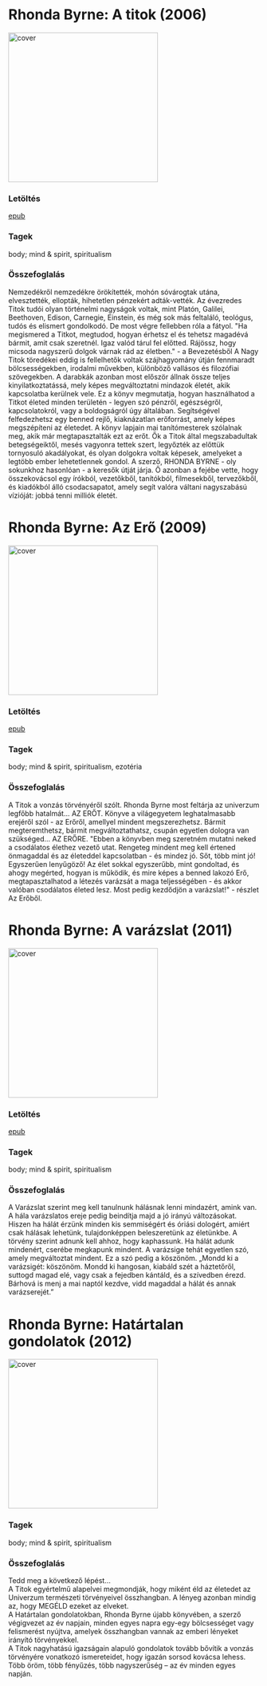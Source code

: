 # <a name="id_647">Rhonda Byrne: A titok (2006)</a>
<img src="https://github.com/BercziSandor/calibre_lib/raw/main/Rhonda%20Byrne/A%20titok%20%28647%29/cover.jpg" alt="cover" width="300"/>

### Letöltés
[epub](https://github.com/BercziSandor/calibre_lib/raw/main/Rhonda%20Byrne/A%20titok%20%28647%29/A%20titok%20-%20Rhonda%20Byrne.epub)

### Tagek
body; mind & spirit, spiritualism

### Összefoglalás
<div>
<p>Nemzedékről nemzedékre örökítették, mohón sóvárogtak utána, elvesztették, ellopták, hihetetlen pénzekért adták-vették. Az évezredes Titok tudói olyan történelmi nagyságok voltak, mint Platón, Galilei, Beethoven, Edison, Carnegie, Einstein, és még sok más feltaláló, teológus, tudós és elismert gondolkodó. De most végre fellebben róla a fátyol. "Ha megismered a Titkot, megtudod, hogyan érhetsz el és tehetsz magadévá bármit, amit csak szeretnél. Igaz valód tárul fel előtted. Rájössz, hogy micsoda nagyszerű dolgok várnak rád az életben." - a Bevezetésből A Nagy Titok töredékei eddig is fellelhetők voltak szájhagyomány útján fennmaradt bölcsességekben, irodalmi művekben, különböző vallásos és filozófiai szövegekben. A darabkák azonban most először állnak össze teljes kinyilatkoztatássá, mely képes megváltoztatni mindazok életét, akik kapcsolatba kerülnek vele. Ez a könyv megmutatja, hogyan használhatod a Titkot életed minden területén - legyen szó pénzről, egészségről, kapcsolatokról, vagy a boldogságról úgy általában. Segítségével felfedezhetsz egy benned rejlő, kiaknázatlan erőforrást, amely képes megszépíteni az életedet. A könyv lapjain mai tanítómesterek szólalnak meg, akik már megtapasztalták ezt az erőt. Ők a Titok által megszabadultak betegségeiktől, mesés vagyonra tettek szert, legyőzték az előttük tornyosuló akadályokat, és olyan dolgokra voltak képesek, amelyeket a legtöbb ember lehetetlennek gondol. A szerző, RHONDA BYRNE - oly sokunkhoz hasonlóan - a keresők útját járja. Ő azonban a fejébe vette, hogy összekovácsol egy írókból, vezetőkből, tanítókból, filmesekből, tervezőkből, és kiadókból álló csodacsapatot, amely segít valóra váltani nagyszabású vízióját: jobbá tenni milliók életét.</p></div>


# <a name="id_281">Rhonda Byrne: Az Erő (2009)</a>
<img src="https://github.com/BercziSandor/calibre_lib/raw/main/Rhonda%20Byrne/Az%20Ero%20%28281%29/cover.jpg" alt="cover" width="300"/>

### Letöltés
[epub](https://github.com/BercziSandor/calibre_lib/raw/main/Rhonda%20Byrne/Az%20Ero%20%28281%29/Az%20Ero%20-%20Rhonda%20Byrne.epub)

### Tagek
body; mind & spirit, spiritualism, ezotéria

### Összefoglalás
<div>
<p>A Titok a vonzás törvényéről szólt. Rhonda Byrne most feltárja az univerzum legfőbb hatalmát... AZ ERŐT. Könyve a világegyetem leghatalmasabb erejéről szól - az Erőről, amellyel mindent megszerezhetsz. Bármit megteremthetsz, bármit megváltoztathatsz, csupán egyetlen dologra van szükséged... AZ ERŐRE. "Ebben a könyvben meg szeretném mutatni neked a csodálatos élethez vezető utat. Rengeteg mindent meg kell értened önmagaddal és az életeddel kapcsolatban - és mindez jó. Sőt, több mint jó! Egyszerűen lenyűgöző! Az élet sokkal egyszerűbb, mint gondoltad, és ahogy megérted, hogyan is működik, és mire képes a benned lakozó Erő, megtapasztalhatod a létezés varázsát a maga teljességében - és akkor valóban csodálatos életed lesz. Most pedig kezdődjön a varázslat!" - részlet Az Erőből.</p></div>


# <a name="id_286">Rhonda Byrne: A varázslat (2011)</a>
<img src="https://github.com/BercziSandor/calibre_lib/raw/main/Rhonda%20Byrne/A%20varazslat%20%28286%29/cover.jpg" alt="cover" width="300"/>

### Letöltés
[epub](https://github.com/BercziSandor/calibre_lib/raw/main/Rhonda%20Byrne/A%20varazslat%20%28286%29/A%20varazslat%20-%20Rhonda%20Byrne.epub)

### Tagek
body; mind & spirit, spiritualism

### Összefoglalás
<div>
<p>A Varázslat szerint meg kell tanulnunk hálásnak lenni mindazért, amink van. A hála varázslatos ereje pedig beindítja majd a jó irányú változásokat. Hiszen ha hálát érzünk minden kis semmiségért és óriási dologért, amiért csak hálásak lehetünk, tulajdonképpen beleszeretünk az életünkbe. A törvény szerint adnunk kell ahhoz, hogy kaphassunk. Ha hálát adunk mindenért, cserébe megkapunk mindent. A varázsige tehát egyetlen szó, amely megváltoztat mindent. Ez a szó pedig a köszönöm. „Mondd ki a varázsigét: köszönöm. Mondd ki hangosan, kiabáld szét a háztetőről, suttogd magad elé, vagy csak a fejedben kántáld, és a szívedben érezd. Bárhová is menj a mai naptól kezdve, vidd magaddal a hálát és annak varázserejét.”</p></div>


# <a name="id_648">Rhonda Byrne: Határtalan gondolatok (2012)</a>
<img src="https://github.com/BercziSandor/calibre_lib/raw/main/Rhonda%20Byrne/Hatartalan%20gondolatok%20%28648%29/cover.jpg" alt="cover" width="300"/>

### Tagek
body; mind & spirit, spiritualism

### Összefoglalás
<div>
<p>Tedd meg a következő lépést…<br>A Titok egyértelmű alapelvei megmondják, hogy miként éld az életedet az Univerzum természeti törvényeivel összhangban. A lényeg azonban mindig az, hogy MEGÉLD ezeket az elveket.<br>A Határtalan gondolatokban, Rhonda Byrne újabb könyvében, a szerző végigvezet az év napjain, minden egyes napra egy-egy bölcsességet vagy felismerést nyújtva, amelyek összhangban vannak az emberi lényeket irányító törvényekkel.<br>A Titok nagyhatású igazságain alapuló gondolatok tovább bővítik a vonzás törvényére vonatkozó ismereteidet, hogy igazán sorsod kovácsa lehess. Több öröm, több fényűzés, több nagyszerűség – az év minden egyes napján.</p></div>


